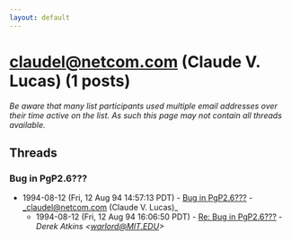```yaml
---
layout: default
---
```


# claudel@netcom.com (Claude V. Lucas) (1 posts)

_Be aware that many list participants used multiple email addresses over their time active on the list. As such this page may not contain all threads available._

## Threads

### Bug in PgP2.6???
+ 1994-08-12 (Fri, 12 Aug 94 14:57:13 PDT) - [Bug in PgP2.6???](/archive/1994/08/a077041495357be742e18278dcbba25b601a69a97c4ac45c0f953f369aec4f5c) - _claudel@netcom.com (Claude V. Lucas)_
  + 1994-08-12 (Fri, 12 Aug 94 16:06:50 PDT) - [Re: Bug in PgP2.6???](/archive/1994/08/ce2b76f80a0ca1bb7c8e4e864bff03e31e91c1ff28b88bfd1cc0deb888494859) - _Derek Atkins \<warlord@MIT.EDU\>_

